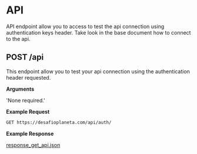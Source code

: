 # API

API endpoint allow you to access to test the api connection using authentication keys header. Take look in the base document how to connect to the api.

POST /api
---

This endpoint allow you to test your api connection using the authentication header requested.

**Arguments**

'None required.'

**Example Request**

```bash
GET https://desafioplaneta.com/api/auth/
```

**Example Response**

[response_get_api.json](responses/response_post_api-test.json)
